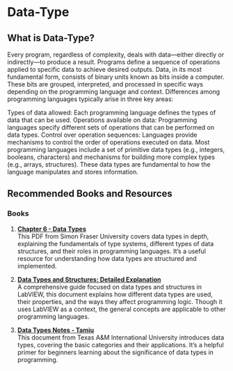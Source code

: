 # **Data-Type**

## What is Data-Type?

Every program, regardless of complexity, deals with data—either directly or indirectly—to produce a result. Programs define a sequence of operations applied to specific data to achieve desired outputs. Data, in its most fundamental form, consists of binary units known as bits inside a computer. These bits are grouped, interpreted, and processed in specific ways depending on the programming language and context. Differences among programming languages typically arise in three key areas:

Types of data allowed: Each programming language defines the types of data that can be used.
Operations available on data: Programming languages specify different sets of operations that can be performed on data types.
Control over operation sequences: Languages provide mechanisms to control the order of operations executed on data.
Most programming languages include a set of primitive data types (e.g., integers, booleans, characters) and mechanisms for building more complex types (e.g., arrays, structures). These data types are fundamental to how the language manipulates and stores information.

## Recommended Books and Resources

### **Books**

1. **[Chapter 6 - Data Types](https://www2.cs.sfu.ca/CourseCentral/383/dma/notes/chapter6.pdf)**  
   This PDF from Simon Fraser University covers data types in depth, explaining the fundamentals of type systems, different types of data structures, and their roles in programming languages. It’s a useful resource for understanding how data types are structured and implemented.

2. **[Data Types and Structures: Detailed Explanation](https://ohm.ni.com/pdf/labview101/us/datatypes_explanation.pdf)**  
   A comprehensive guide focused on data types and structures in LabVIEW, this document explains how different data types are used, their properties, and the ways they affect programming logic. Though it uses LabVIEW as a context, the general concepts are applicable to other programming languages.

3. **[Data Types Notes - Tamiu](https://www.tamiu.edu/uc/ace/documents/study-resources/csce-data-types.pdf)**  
   This document from Texas A&M International University introduces data types, covering the basic categories and their applications. It’s a helpful primer for beginners learning about the significance of data types in programming.
